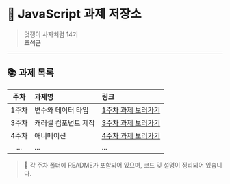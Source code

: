 # 🦁 JavaScript 과제 저장소

> 멋쟁이 사자처럼 14기  
> **조석근**

---

## 📚 과제 목록

| 주차  | 과제명               | 링크                                        |
| :---: | :------------------- | :------------------------------------------ |
| 1주차 | 변수와 데이터 타입   | [1주차 과제 보러가기](./week01/README01.md) |
| 3주차 | 캐러셀 컴포넌트 제작 | [3주차 과제 보러가기](./week03/README03.md) |
| 4주차 | 애니메이션           | [4주차 과제 보러가기](./week04/README04.md) |
|  ...  | ...                  | ...                                         |

> 🔖 각 주차 폴더에 README가 포함되어 있으며, 코드 및 설명이 정리되어 있습니다.

